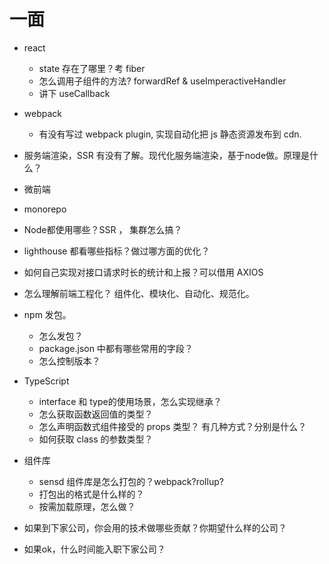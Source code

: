# 一面

* react

  * state 存在了哪里？考 fiber
  * 怎么调用子组件的方法? forwardRef & useImperactiveHandler
  * 讲下 useCallback

* webpack

  * 有没有写过 webpack plugin, 实现自动化把 js 静态资源发布到 cdn.

* 服务端渲染，SSR 有没有了解。现代化服务端渲染，基于node做。原理是什么？

* 微前端

* monorepo

* Node都使用哪些？SSR ， 集群怎么搞？

* lighthouse 都看哪些指标？做过哪方面的优化？

* 如何自己实现对接口请求时长的统计和上报？可以借用 AXIOS

* 怎么理解前端工程化？ 组件化、模块化、自动化、规范化。

* npm 发包。

  * 怎么发包？
  * package.json 中都有哪些常用的字段？
  * 怎么控制版本？

* TypeScript

  * interface 和 type的使用场景，怎么实现继承？
  * 怎么获取函数返回值的类型？
  * 怎么声明函数式组件接受的 props 类型？ 有几种方式？分别是什么？
  * 如何获取 class 的参数类型？

* 组件库

  * sensd 组件库是怎么打包的？webpack?rollup?
  * 打包出的格式是什么样的？
  * 按需加载原理，怎么做？

* 如果到下家公司，你会用的技术做哪些贡献？你期望什么样的公司？

* 如果ok，什么时间能入职下家公司？

  